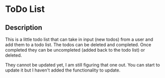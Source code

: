 # ToDo List

## Description
This is a little todo list that can take in input (new todos) from a user and add them to a todo list. The todos can be deleted and completed. Once completed they can be uncompleted (added back to the todo list) or deleted.

They cannot be updated yet, I am still figuring that one out. You can start to update it but I haven't added the functionality to update. 


